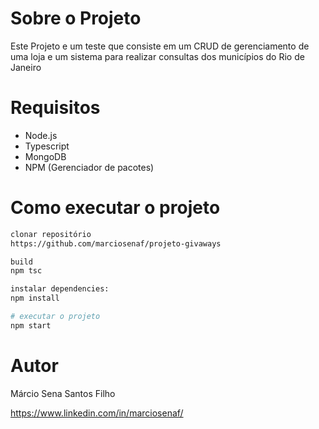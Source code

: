 
# Sobre o Projeto

Este Projeto e um teste que consiste em um CRUD de gerenciamento de uma loja e um sistema para realizar consultas dos municípios do Rio de Janeiro


# Requisitos

  - Node.js
  - Typescript
  - MongoDB
  - NPM (Gerenciador de pacotes)


# Como executar o projeto

```bash
clonar repositório
https://github.com/marciosenaf/projeto-givaways

build
npm tsc

instalar dependencies:
npm install

# executar o projeto
npm start

```

# Autor

Márcio Sena Santos Filho

https://www.linkedin.com/in/marciosenaf/
